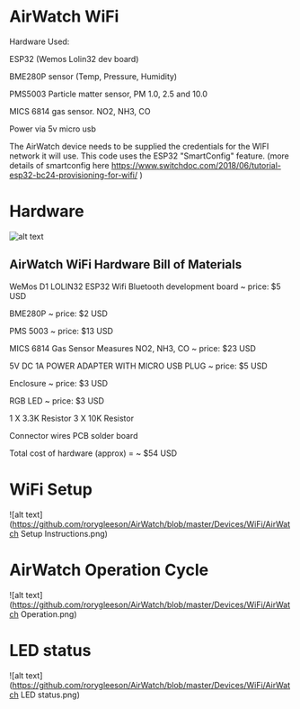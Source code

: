 AirWatch WiFi
==============


Hardware Used:

ESP32 (Wemos Lolin32 dev board)

BME280P sensor (Temp, Pressure, Humidity)

PMS5003 Particle matter sensor, PM 1.0, 2.5 and 10.0

MICS 6814 gas sensor. NO2, NH3, CO

Power via 5v micro usb 

The AirWatch device needs to be supplied the credentials for the WIFI network it will use. 
This code uses the ESP32 "SmartConfig" feature. (more details of smartconfig here https://www.switchdoc.com/2018/06/tutorial-esp32-bc24-provisioning-for-wifi/ )



Hardware
=================

![alt text](https://github.com/rorygleeson/AirWatch/blob/master/Devices/WiFi/WIFI.png)




AirWatch WiFi Hardware Bill of Materials
----------------------------------------

WeMos D1 LOLIN32 ESP32 Wifi Bluetooth development board ~ price: $5 USD

BME280P ~ price: $2 USD


PMS 5003 ~ price: $13 USD

MICS 6814 Gas Sensor Measures NO2, NH3, CO ~ price: $23 USD
 

5V DC 1A POWER ADAPTER WITH MICRO USB PLUG ~ price: $5 USD


Enclosure ~ price: $3 USD

RGB LED ~ price: $3 USD



1 X 3.3K Resistor
3 X  10K Resistor

Connector wires
PCB solder board

Total cost of hardware (approx)  =  ~ $54  USD




WiFi Setup
==========

![alt text](https://github.com/rorygleeson/AirWatch/blob/master/Devices/WiFi/AirWatch Setup Instructions.png)













AirWatch Operation Cycle
========================


![alt text](https://github.com/rorygleeson/AirWatch/blob/master/Devices/WiFi/AirWatch Operation.png)








LED status 
==========


![alt text](https://github.com/rorygleeson/AirWatch/blob/master/Devices/WiFi/AirWatch LED status.png)





